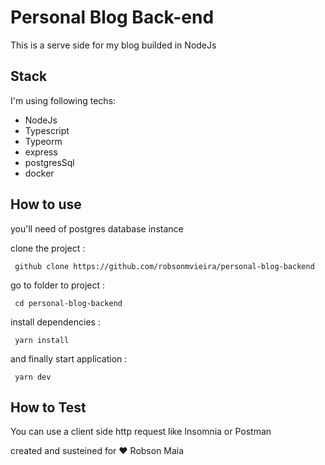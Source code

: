 # Personal Blog Back-end

 This is a serve side for my blog builded in NodeJs

## Stack

I'm using following techs:

- NodeJs
- Typescript
- Typeorm
- express
- postgresSql
- docker

## How to use
  you'll need of postgres database instance

 clone the project :
 ```
  github clone https://github.com/robsonmvieira/personal-blog-backend
 ```
 go to folder to project :
 ```
  cd personal-blog-backend
 ```
 install dependencies :
 ```
  yarn install
 ```
 and finally start application :
 ```
  yarn dev
 ```
## How to Test

You can use a client side http request like Insomnia or Postman

created and susteined for :heart: Robson Maia
